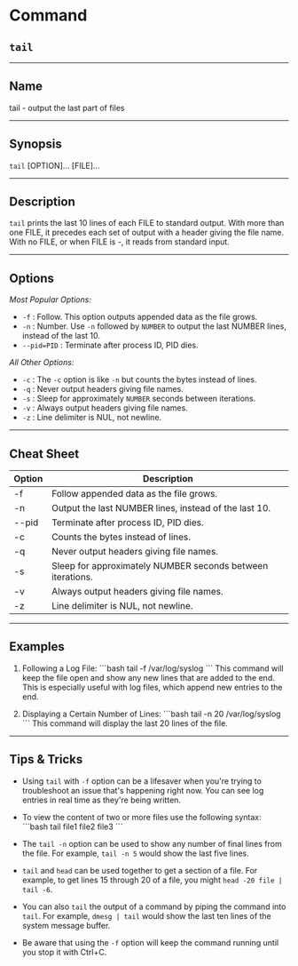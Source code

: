 
# **Command**
## `tail`

---

## **Name**
tail - output the last part of files

---

## **Synopsis**
`tail` [OPTION]... [FILE]...

---

## **Description**
`tail` prints the last 10 lines of each FILE to standard output. With more than one FILE, it precedes each set of output with a header giving the file name. With no FILE, or when FILE is -, it reads from standard input.

---

## **Options**

*Most Popular Options:*

- `-f` : Follow. This option outputs appended data as the file grows.
- `-n` : Number. Use `-n` followed by `NUMBER` to output the last NUMBER lines, instead of the last 10.
- `--pid=PID` : Terminate after process ID, PID dies.

*All Other Options:*

- `-c` : The `-c` option is like `-n` but counts the bytes instead of lines.
- `-q` : Never output headers giving file names.
- `-s` : Sleep for approximately `NUMBER` seconds between iterations.
- `-v` : Always output headers giving file names.
- `-z` : Line delimiter is NUL, not newline.

---

## **Cheat Sheet**

| Option | Description |
|--------|-------------|
| -f     | Follow appended data as the file grows. |
| -n     | Output the last NUMBER lines, instead of the last 10. |
| --pid  | Terminate after process ID, PID dies. |
| -c     | Counts the bytes instead of lines. |
| -q     | Never output headers giving file names. |
| -s     | Sleep for approximately NUMBER seconds between iterations. |
| -v     | Always output headers giving file names. |
| -z     | Line delimiter is NUL, not newline. |

---

## **Examples**

1. Following a Log File:
\```bash
tail -f /var/log/syslog
\```
This command will keep the file open and show any new lines that are added to the end. This is especially useful with log files, which append new entries to the end.

2. Displaying a Certain Number of Lines:
\```bash
tail -n 20 /var/log/syslog
\```
This command will display the last 20 lines of the file.

---

## **Tips & Tricks**

- Using `tail` with `-f` option can be a lifesaver when you're trying to troubleshoot an issue that's happening right now. You can see log entries in real time as they're being written.

- To view the content of two or more files use the following syntax:
\```bash
tail file1 file2 file3
\```

- The `tail -n` option can be used to show any number of final lines from the file. For example, `tail -n 5` would show the last five lines.

- `tail` and `head` can be used together to get a section of a file. For example, to get lines 15 through 20 of a file, you might `head -20 file | tail -6`.

- You can also `tail` the output of a command by piping the command into `tail`. For example, `dmesg | tail` would show the last ten lines of the system message buffer.

- Be aware that using the `-f` option will keep the command running until you stop it with Ctrl+C.
